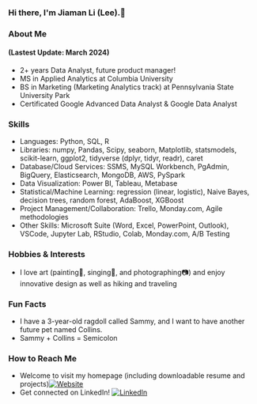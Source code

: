 ### Hi there, I'm Jiaman Li (Lee).👋

### About Me 
#### (Lastest Update: March 2024)
* 2+ years Data Analyst, future product manager!
* MS in Applied Analytics at Columbia University
* BS in Marketing (Marketing Analytics track) at Pennsylvania State University Park
* Certificated Google Advanced Data Analyst & Google Data Analyst

### Skills
* Languages: Python, SQL, R
* Libraries: numpy, Pandas, Scipy, seaborn, Matplotlib, statsmodels, scikit-learn, ggplot2, tidyverse (dplyr, tidyr, readr), caret
* Database/Cloud Services: SSMS, MySQL Workbench, PgAdmin, BigQuery, Elasticsearch, MongoDB, AWS, PySpark
* Data Visualization: Power BI, Tableau, Metabase
* Statistical/Machine Learning: regression (linear, logistic), Naive Bayes, decision trees, random forest, AdaBoost, XGBoost
* Project Management/Collaboration: Trello, Monday.com, Agile methodologies
* Other Skills: Microsoft Suite (Word, Excel, PowerPoint, Outlook), VSCode, Jupyter Lab, RStudio, Colab, Monday.com, A/B Testing

### Hobbies & Interests
* I love art (painting🎨, singing🎤, and photographing📷) and enjoy innovative design as well as hiking and traveling

### Fun Facts
* I have a 3-year-old ragdoll called Sammy, and I want to have another future pet named Collins.
* Sammy + Collins = Semicolon

### How to Reach Me
* Welcome to visit my homepage (including downloadable resume and projects)[![Website](https://img.shields.io/badge/Website-blue.svg?style=flat-square)](https://jl5744.wixsite.com/my-site)
* Get connected on LinkedIn! [![LinkedIn](https://img.shields.io/badge/LinkedIn-blue.svg?style=flat-square&logo=linkedin)](https://www.linkedin.com/in/jiaman-li/)

